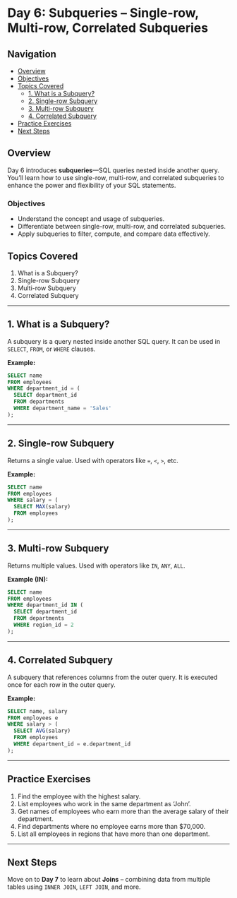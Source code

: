 # Day 6: Subqueries – Single-row, Multi-row, Correlated Subqueries

## Navigation
- [Overview](#overview)
- [Objectives](#objectives)
- [Topics Covered](#topics-covered)
  - [1. What is a Subquery?](#1-what-is-a-subquery)
  - [2. Single-row Subquery](#2-single-row-subquery)
  - [3. Multi-row Subquery](#3-multi-row-subquery)
  - [4. Correlated Subquery](#4-correlated-subquery)
- [Practice Exercises](#practice-exercises)
- [Next Steps](#next-steps)

## Overview
Day 6 introduces **subqueries**—SQL queries nested inside another query. You’ll learn how to use single-row, multi-row, and correlated subqueries to enhance the power and flexibility of your SQL statements.

### Objectives
- Understand the concept and usage of subqueries.
- Differentiate between single-row, multi-row, and correlated subqueries.
- Apply subqueries to filter, compute, and compare data effectively.

## Topics Covered
1. What is a Subquery?  
2. Single-row Subquery  
3. Multi-row Subquery  
4. Correlated Subquery

---

## 1. What is a Subquery?
A subquery is a query nested inside another SQL query. It can be used in `SELECT`, `FROM`, or `WHERE` clauses.

**Example:**
```sql
SELECT name
FROM employees
WHERE department_id = (
  SELECT department_id
  FROM departments
  WHERE department_name = 'Sales'
);
```

---

## 2. Single-row Subquery
Returns a single value. Used with operators like `=`, `<`, `>`, etc.

**Example:**
```sql
SELECT name
FROM employees
WHERE salary = (
  SELECT MAX(salary)
  FROM employees
);
```

---

## 3. Multi-row Subquery
Returns multiple values. Used with operators like `IN`, `ANY`, `ALL`.

**Example (IN):**
```sql
SELECT name
FROM employees
WHERE department_id IN (
  SELECT department_id
  FROM departments
  WHERE region_id = 2
);
```

---

## 4. Correlated Subquery
A subquery that references columns from the outer query. It is executed once for each row in the outer query.

**Example:**
```sql
SELECT name, salary
FROM employees e
WHERE salary > (
  SELECT AVG(salary)
  FROM employees
  WHERE department_id = e.department_id
);
```

---

## Practice Exercises
1. Find the employee with the highest salary.
2. List employees who work in the same department as ‘John’.
3. Get names of employees who earn more than the average salary of their department.
4. Find departments where no employee earns more than $70,000.
5. List all employees in regions that have more than one department.

---

## Next Steps
Move on to **Day 7** to learn about **Joins** – combining data from multiple tables using `INNER JOIN`, `LEFT JOIN`, and more.

